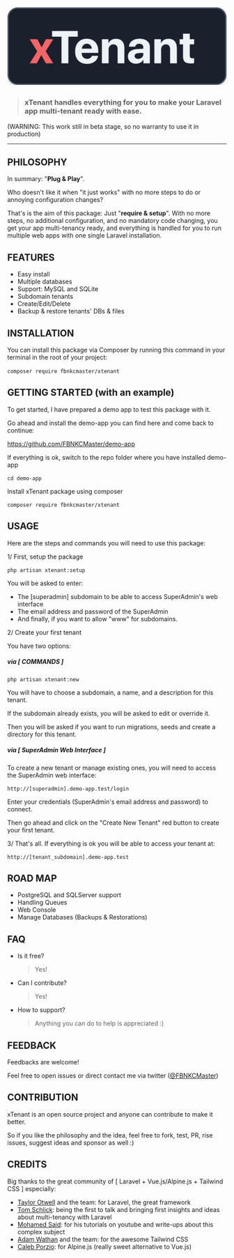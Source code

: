 # ![xTenant Logo](xTenant_Logo.png)

> ### xTenant handles everything for you to make your Laravel app multi-tenant ready with ease.

(WARNING: This work still in beta stage, so no warranty to use it in production)

------

## PHILOSOPHY
In summary: "<b>Plug & Play</b>".

Who doesn't like it when "it just works" with no more steps to do or annoying configuration changes?

That's is the aim of this package: Just "<b>require & setup</b>". With no more steps, no additional configuration, and no mandatory code changing, you get your app multi-tenancy ready, and everything is handled for you to run multiple web apps with one single Laravel installation.

## FEATURES
- Easy install
- Multiple databases
- Support: MySQL and SQLite
- Subdomain tenants
- Create/Edit/Delete
- Backup & restore tenants' DBs & files

## INSTALLATION
You can install this package via Composer by running this command in your terminal in the root of your project:

`composer require fbnkcmaster/xtenant`

## GETTING STARTED (with an example)

To get started, I have prepared a demo app to test this package with it.

Go ahead and install the demo-app you can find here and come back to continue:

  <a href="https://github.com/FBNKCMaster/demo-app" target="_blank"> https://github.com/FBNKCMaster/demo-app</a>

If everything is ok, switch to the repo folder where you have installed demo-app

    cd demo-app

Install xTenant package using composer

    composer require fbnkcmaster/xtenant

## USAGE

Here are the steps and commands you will need to use this package:

1/ First, setup the package

    php artisan xtenant:setup

  You will be asked to enter:
  - The [superadmin] subdomain to be able to access SuperAdmin's web interface
  - The email address and password of the SuperAdmin
  - And finally, if you want to allow "www" for subdomains.

2/ Create your first tenant

  You have two options:

##### via [ COMMANDS ]

    php artisan xtenant:new

You will have to choose a subdomain, a name, and a description for this tenant.

If the subdomain already exists, you will be asked to edit or override it.

Then you will be asked if you want to run migrations, seeds and create a directory for this tenant.

##### via [ SuperAdmin Web Interface ]

  To create a new tenant or manage existing ones, you will need to access the SuperAdmin web interface:

    http://[superadmin].demo-app.test/login
    
  Enter your credentials (SuperAdmin's email address and password) to connect.
  
  Then go ahead and click on the "Create New Tenant" red button to create your first tenant.

3/ That's all. If everything is ok you will be able to access your tenant at:
    
    http://[tenant_subdomain].demo-app.test


## ROAD MAP
- PostgreSQL and SQLServer support
- Handling Queues
- Web Console
- Manage Databases (Backups & Restorations)

## FAQ
- Is it free?
  > Yes!
- Can I contribute?
  > Yes!
- How to support?
  > Anything you can do to help is appreciated :)

## FEEDBACK
Feedbacks are welcome!

Feel free to open issues or direct contact me via twitter (<a href="https://twitter.com/FBNKCMaster" target="_blank">@FBNKCMaster</a>)

## CONTRIBUTION
xTenant is an open source project and anyone can contribute to make it better.

So if you like the philosophy and the idea, feel free to fork, test, PR, rise issues, suggest ideas and sponsor as well :)

## CREDITS
Big thanks to the great community of [ Laravel + Vue.js/Alpine.js + Tailwind CSS ] especially:

- <a class="font-semibold" href="https://twitter.com/taylorotwell">Taylor Otwell</a> and the team: for Laravel, the great framework
- <a class="font-semibold" href="https://twitter.com/tomschlick">Tom Schlick</a>: being the first to talk and bringing first insights and ideas about multi-tenancy with Laravel
- <a class="font-semibold" href="https://twitter.com/themsaid">Mohamed Said</a>: for his tutorials on youtube and write-ups about this complex subject
- <a class="font-semibold" href="https://twitter.com/adamwathan">Adam Wathan</a> and the team: for the awesome Tailwind CSS
- <a class="font-semibold" href="https://twitter.com/calebporzio">Caleb Porzio</a>: for Alpine.js (really sweet alternative to Vue.js)
